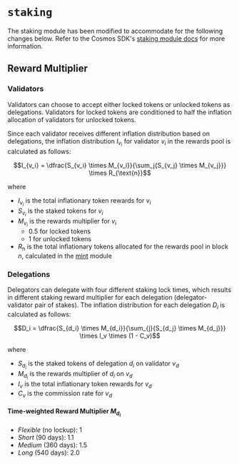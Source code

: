 # `staking`

The staking module has been modified to accommodate for the following changes below. Refer to the Cosmos SDK's [staking module docs](https://docs.cosmos.network/main/build/modules/staking) for more information.

## Reward Multiplier

### Validators

Validators can choose to accept either locked tokens or unlocked tokens as delegations. Validators for locked tokens are conditioned to half the inflation allocation of validators for unlocked tokens.

Since each validator receives different inflation distribution based on delegations, the inflation distribution $I_{v_i}$ for validator $v_i$ in the rewards pool is calculated as follows:

$$I_{v_i} = \dfrac{S_{v_i} \times M_{v_i}}{\sum_j{S_{v_j} \times M_{v_j}}} \times R_{\text{n}}$$

where

* $I_{v_i}$ is the total inflationary token rewards for $v_i$
* $S_{v_i}$ is the staked tokens for $v_i$
* $M_{v_i}$ is the rewards multiplier for $v_i$
  * $0.5$ for locked tokens
  * $1$ for unlocked tokens
* $R_{\text{n}}$ is the total inflationary tokens allocated for the rewards pool in block $n$, calculated in the [mint](./mint.md) module

### Delegations

Delegators can delegate with four different staking lock times, which results in different staking reward multiplier for each delegation (delegator-validator pair of stakes). The inflation distribution for each delegation $D_i$ is calculated as follows:

$$D_i = \dfrac{S_{d_i} \times M_{d_i}}{\sum_{j}{S_{d_j} \times M_{d_j}}} \times I_v \times (1 - C_v)$$

where

* $S_{d_i}$ is the staked tokens of delegation $d_i$ on validator $v_d$
* $M_{d_i}$ is the rewards multiplier of $d_i$ on $v_d$
* $I_{v}$ is the total inflationary token rewards for $v_d$
* $C_{v}$ is the commission rate for $v_d$

#### Time-weighted Reward Multiplier $M_{d_i}$

* _Flexible_ (no lockup): 1
* _Short_ (90 days): 1.1
* _Medium_ (360 days): 1.5
* _Long_ (540 days): 2.0
